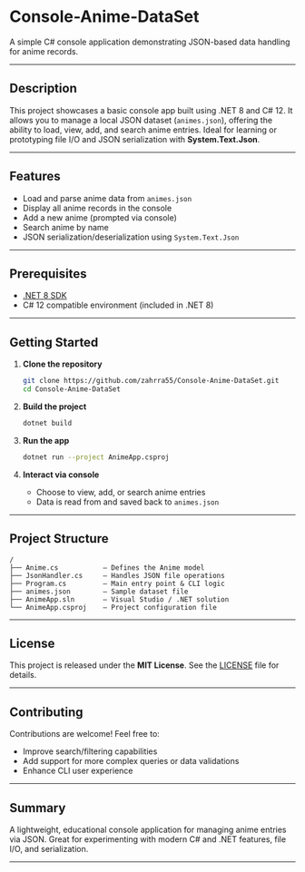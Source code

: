 # Console-Anime-DataSet

A simple C# console application demonstrating JSON-based data handling for anime records.

---

## Description

This project showcases a basic console app built using .NET 8 and C# 12. It allows you to manage a local JSON dataset (`animes.json`), offering the ability to load, view, add, and search anime entries. Ideal for learning or prototyping file I/O and JSON serialization with **System.Text.Json**.

---

## Features

- Load and parse anime data from `animes.json`
- Display all anime records in the console
- Add a new anime (prompted via console)
- Search anime by name
- JSON serialization/deserialization using `System.Text.Json`

---

## Prerequisites

- [.NET 8 SDK](https://dotnet.microsoft.com/download/dotnet/8.0)
- C# 12 compatible environment (included in .NET 8)

---

## Getting Started

1. **Clone the repository**
   ```bash
   git clone https://github.com/zahrra55/Console-Anime-DataSet.git
   cd Console-Anime-DataSet


2. **Build the project**

   ```bash
   dotnet build
   ```

3. **Run the app**

   ```bash
   dotnet run --project AnimeApp.csproj
   ```

4. **Interact via console**

   * Choose to view, add, or search anime entries
   * Data is read from and saved back to `animes.json`

---

## Project Structure

```
/
├── Anime.cs           – Defines the Anime model
├── JsonHandler.cs     – Handles JSON file operations
├── Program.cs         – Main entry point & CLI logic
├── animes.json        – Sample dataset file
├── AnimeApp.sln       – Visual Studio / .NET solution
└── AnimeApp.csproj    – Project configuration file
```

---

## License

This project is released under the **MIT License**. See the [LICENSE](LICENSE) file for details.

---

## Contributing

Contributions are welcome! Feel free to:

* Improve search/filtering capabilities
* Add support for more complex queries or data validations
* Enhance CLI user experience

---

## Summary

A lightweight, educational console application for managing anime entries via JSON. Great for experimenting with modern C# and .NET features, file I/O, and serialization.

---

